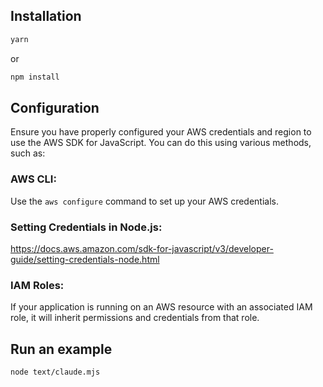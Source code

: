 ## Installation

```bash
yarn
```

or

```bash
npm install
```

## Configuration

Ensure you have properly configured your AWS credentials and region to use the AWS SDK for JavaScript. You can do this using various methods, such as:

### AWS CLI:

Use the `aws configure` command to set up your AWS credentials.

### Setting Credentials in Node.js:

https://docs.aws.amazon.com/sdk-for-javascript/v3/developer-guide/setting-credentials-node.html

### IAM Roles:

If your application is running on an AWS resource with an associated IAM role, it will inherit permissions and credentials from that role.

## Run an example

```bash
node text/claude.mjs
```

